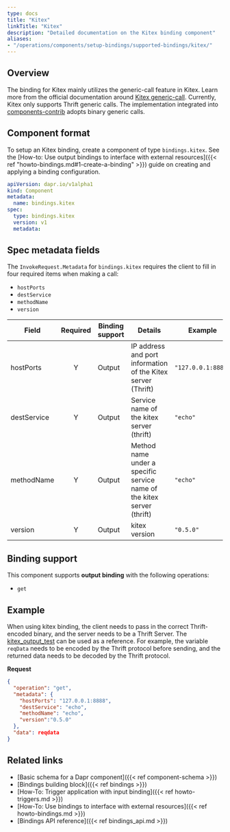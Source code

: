 ```yaml
---
type: docs
title: "Kitex"
linkTitle: "Kitex"
description: "Detailed documentation on the Kitex binding component"
aliases:
- "/operations/components/setup-bindings/supported-bindings/kitex/"
---
```


## Overview

The binding for Kitex mainly utilizes the generic-call feature in Kitex. Learn more from the official documentation around [Kitex generic-call](https://www.cloudwego.io/docs/kitex/tutorials/advanced-feature/generic-call/).
Currently, Kitex only supports Thrift generic calls. The implementation integrated into [components-contrib](https://github.com/dapr/components-contrib/tree/master/bindings/kitex) adopts binary generic calls.


## Component format

To setup an Kitex binding, create a component of type `bindings.kitex`. See the [How-to: Use output bindings to interface with external resources]({{< ref "howto-bindings.md#1-create-a-binding" >}}) guide on creating and applying a binding configuration.

```yaml
apiVersion: dapr.io/v1alpha1
kind: Component
metadata:
  name: bindings.kitex
spec:
  type: bindings.kitex
  version: v1
  metadata: 
```

## Spec metadata fields

The `InvokeRequest.Metadata` for `bindings.kitex` requires the client to fill in four required items when making a call: 
- `hostPorts`
- `destService`
- `methodName`
- `version` 

| Field       | Required | Binding support | Details                                                                                                 | Example            |
|-------------|:--------:|--------|---------------------------------------------------------------------------------------------------------|--------------------|
| hostPorts   |    Y     | Output | IP address and port information of the Kitex server (Thrift)                                        | `"127.0.0.1:8888"` |
| destService |    Y     | Output | Service name of the kitex server (thrift)            | `"echo"`           |
| methodName  |    Y     | Output | Method name under a specific service name of the kitex server (thrift) | `"echo"`           |
| version     |    Y     | Output | kitex version                                                                                           | `"0.5.0"`          |


## Binding support

This component supports **output binding** with the following operations:

- `get`

## Example 

When using kitex binding, the client needs to pass in the correct Thrift-encoded binary, and the server needs to be a Thrift Server. The [kitex_output_test](https://github.com/dapr/components-contrib/blob/master/bindings/kitex/kitex_output_test.go) can be used as a reference.
For example, the variable `reqData` needs to be encoded by the Thrift protocol before sending, and the returned data needs to be decoded by the Thrift protocol.

**Request**

```json
{
  "operation": "get",
  "metadata": {
    "hostPorts": "127.0.0.1:8888",
    "destService": "echo",
    "methodName": "echo",
    "version":"0.5.0"
  },
  "data": reqdata
}
```

## Related links

- [Basic schema for a Dapr component]({{< ref component-schema >}})
- [Bindings building block]({{< ref bindings >}})
- [How-To: Trigger application with input binding]({{< ref howto-triggers.md >}})
- [How-To: Use bindings to interface with external resources]({{< ref howto-bindings.md >}})
- [Bindings API reference]({{< ref bindings_api.md >}})
